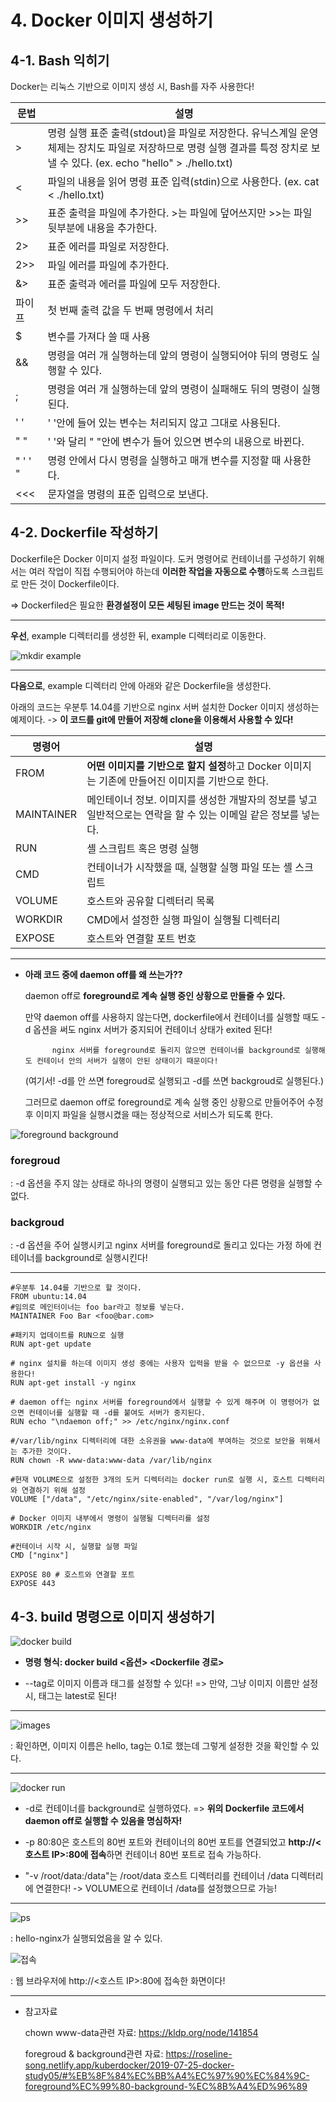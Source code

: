 # 4. Docker 이미지 생성하기

## 4-1. Bash 익히기

Docker는 리눅스 기반으로 이미지 생성 시, Bash를 자주 사용한다!

|문법|설명|
|---|----|
|>|명령 실행 표준 출력(stdout)을 파일로 저장한다. 유닉스계일 운영체제는 장치도 파일로 저장하므로 명령 실행 결과를 특정 장치로 보낼 수 있다. (ex. echo "hello" > ./hello.txt)|
|<|파일의 내용을 읽어 명령 표준 입력(stdin)으로 사용한다. (ex. cat < ./hello.txt)|
|>>|표준 출력을 파일에 추가한다. >는 파일에 덮어쓰지만 >>는 파일 뒷부분에 내용을 추가한다.|
|2>|표준 에러를 파일로 저장한다.|
|2>>|파일 에러를 파일에 추가한다.|
|&>|표준 출력과 에러를 파일에 모두 저장한다.|
|파이프|첫 번째 출력 값을 두 번째 명령에서 처리|
|$|변수를 가져다 쓸 때 사용|
|&&|명령을 여러 개 실행하는데 앞의 명령이 실행되어야 뒤의 명령도 실행할 수 있다.|
|;|명령을 여러 개 실행하는데 앞의 명령이 실패해도 뒤의 명령이 실행된다.|
|' '|' '안에 들어 있는 변수는 처리되지 않고 그대로 사용된다.|
|" "|' '와 달리 " "안에 변수가 들어 있으면 변수의 내용으로 바뀐다.|
|" ' ' "|명령 안에서 다시 명령을 실행하고 매개 변수를 지정할 때 사용한다.|
|<<<|문자열을 명령의 표준 입력으로 보낸다.|

## 4-2. Dockerfile 작성하기

Dockerfile은 Docker 이미지 설정 파일이다. 도커 명령어로 컨테이너를 구성하기 위해서는 여러 작업이 직접 수행되어야 하는데 **이러한 작업을 자동으로 수행**하도록 스크립트로 만든 것이 Dockerfile이다.

=> Dockerfiled은 필요한 **환경설정이 모든 세팅된 image 만드는 것이 목적!**

---

**우선**, example 디렉터리를 생성한 뒤, example 디렉터리로 이동한다.

![mkdir example](https://user-images.githubusercontent.com/59636424/128587500-847af09f-517b-4a46-ac88-74d00db2a737.PNG)

---

**다음으로**, example 디렉터리 안에 아래와 같은 Dockerfile을 생성한다.

아래의 코드는 우분투 14.04를 기반으로 nginx 서버 설치한 Docker 이미지 생성하는 예제이다. -> **이 코드를 git에 만들어 저장해 clone을 이용해서 사용할 수 있다!**

|명령어|설명|
|------|--------|
|FROM|**어떤 이미지를 기반으로 할지 설정**하고 Docker 이미지는 기존에 만들어진 이미지를 기반으로 한다.|
|MAINTAINER|메인테이너 정보. 이미지를 생성한 개발자의 정보를 넣고 일반적으로는 연락을 할 수 있는 이메일 같은 정보를 넣는다.|
|RUN|셸 스크립트 혹은 명령 실행|
|CMD|컨테이너가 시작했을 때, 실행할 실행 파일 또는 셸 스크립트|
|VOLUME|호스트와 공유할 디렉터리 목록|
|WORKDIR|CMD에서 설정한 실행 파일이 실행될 디렉터리|
|EXPOSE|호스트와 연결할 포트 번호|

---

* **아래 코드 중에 daemon off를 왜 쓰는가??**

    daemon off로 **foreground로 계속 실행 중인 상황으로 만들줄 수 있다.**
    
    만약 daemon off를 사용하지 않는다면, dockerfile에서 컨테이너를 실행할 때도 -d 옵션을 써도 nginx 서버가 중지되어 컨테이너 상태가 exited 된다!
    
            nginx 서버를 foreground로 돌리지 않으면 컨테이너를 background로 실행해도 컨테이너 안의 서버가 실행이 안된 상태이기 때문이다!
    
    (여기서! -d를 안 쓰면 foregroud로 실행되고 -d를 쓰면 backgroud로 실행된다.)
    
    그러므로 daemon off로 foreground로 계속 실행 중인 상황으로 만들어주어 수정 후 이미지 파일을 실행시켰을 때는 정상적으로 서비스가 되도록 한다.


![foreground background](https://user-images.githubusercontent.com/59636424/128591457-7fe6e945-a161-4c6e-b0c9-78afc524c01a.png)

    
### foregroud

: -d 옵션을 주지 않는 상태로 하나의 명령이 실행되고 있는 동안 다른 명령을 실행할 수 없다.

### backgroud

: -d 옵션을 주어 실행시키고 nginx 서버를 foreground로 돌리고 있다는 가정 하에 컨테이너를 background로 실행시킨다!

---

~~~
#우분투 14.04를 기반으로 할 것이다.
FROM ubuntu:14.04
#임의로 메인터이너는 foo bar라고 정보를 넣는다.
MAINTAINER Foo Bar <foo@bar.com>

#패키지 업데이트를 RUN으로 실행
RUN apt-get update

# nginx 설치를 하는데 이미지 생성 중에는 사용자 입력을 받을 수 없으므로 -y 옵션을 사용한다!
RUN apt-get install -y nginx

# daemon off는 nginx 서버를 foreground에서 실행할 수 있게 해주며 이 명령어가 없으면 컨테이너를 실행할 때 -d를 붙여도 서버가 중지된다.
RUN echo "\ndaemon off;" >> /etc/nginx/nginx.conf

#/var/lib/nginx 디렉터리에 대한 소유권을 www-data에 부여하는 것으로 보안을 위해서는 추가한 것이다.
RUN chown -R www-data:www-data /var/lib/nginx

#현재 VOLUME으로 설정한 3개의 도커 디렉터리는 docker run로 실행 시, 호스트 디렉터리와 연결하기 위해 설정
VOLUME ["/data", "/etc/nginx/site-enabled", "/var/log/nginx"]

# Docker 이미지 내부에서 명령이 실행될 디렉터리를 설정
WORKDIR /etc/nginx

#컨테이너 시작 시, 실행할 실행 파일
CMD ["nginx"]

EXPOSE 80 # 호스트와 연결할 포트
EXPOSE 443
~~~

## 4-3. build 명령으로 이미지 생성하기

![docker build](https://user-images.githubusercontent.com/59636424/128590910-a56c7bae-91e4-4dbb-bc7c-101763f8b7ab.PNG)

* **명령 형식: docker build <옵션> <Dockerfile 경로>**

* --tag로 이미지 이름과 태그를 설정할 수 있다! => 만약, 그냥 이미지 이름만 설정 시, 태그는 latest로 된다!

---

![images](https://user-images.githubusercontent.com/59636424/128590969-136e16c2-7f33-4774-9407-29ba72512ab5.PNG)

: 확인하면, 이미지 이름은 hello, tag는 0.1로 했는데 그렇게 설정한 것을 확인할 수 있다.

---

![docker run](https://user-images.githubusercontent.com/59636424/128591061-ae138dd6-aae0-42b7-b921-baaa06180120.PNG)

* -d로 컨테이너를 background로 실행하였다. => **위의 Dockerfile 코드에서 daemon off로 실행할 수 있음을 명심하자!**

* -p 80:80은 호스트의 80번 포트와 컨테이너의 80번 포트를 연결되었고 **http://<호스트 IP>:80에 접속**하면 컨테이너 80번 포트로 접속 가능하다.

* "-v /root/data:/data"는 /root/data 호스트 디렉터리를 컨테이너 /data 디렉터리에 연결한다! -> VOLUME으로 컨테이너 /data를 설정했으므로 가능!

---

![ps](https://user-images.githubusercontent.com/59636424/128591182-1abf2c1f-e4ea-450f-82fd-89e7101b8b1c.PNG)

: hello-nginx가 실행되었음을 알 수 있다.

![접속](https://user-images.githubusercontent.com/59636424/128591247-3e2fe28c-2051-4f4a-bacb-fc537e657fd4.PNG)

: 웹 브라우저에 http://<호스트 IP>:80에 접속한 화면이다!

---

* 참고자료

    chown www-data관련 자료: https://kldp.org/node/141854
    
    foregroud & background관련 자료: https://roseline-song.netlify.app/kuberdocker/2019-07-25-docker-study05/#%EB%8F%84%EC%BB%A4%EC%97%90%EC%84%9C-foreground%EC%99%80-background-%EC%8B%A4%ED%96%89
